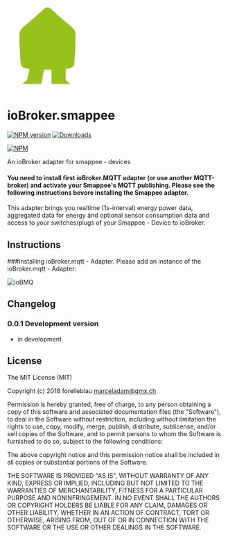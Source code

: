 ![Logo](admin/smappee.png)
# ioBroker.smappee

[![NPM version](http://img.shields.io/npm/v/iobroker.smappee.svg)](https://www.npmjs.com/package/iobroker.smappee)
[![Downloads](https://img.shields.io/npm/dm/iobroker.smappee.svg)](https://www.npmjs.com/package/iobroker.smappee)

[![NPM](https://nodei.co/npm/iobroker.smappee.png?downloads=true)](https://nodei.co/npm/iobroker.smappee/)

An ioBroker adapter for smappee - devices

#### You need to install first ioBroker.MQTT adapter (or use another MQTT-broker) and activate your Smappee's MQTT publishing. Please see the following instructions bevore installing the Smappee adapter.

This adapter brings you realtime (1s-interval) energy  power data, aggregated data for energy and optional sensor consumption data and access to your switches/plugs of your Smappee - Device to ioBroker.

## Instructions
###Installing ioBroker.mqtt - Adapter.
Please add an instance of the ioBroker.mqtt - Adapter:

![ioBMQ](https://github.com/forelleblau/ioBroker.smappee/blob/master/admin/ioBrokerMQTTBroker.PNG)


## Changelog

### 0.0.1 Development version

- in development


## License
The MIT License (MIT)

Copyright (c) 2018 forelleblau marceladam@gmx.ch

Permission is hereby granted, free of charge, to any person obtaining a copy
of this software and associated documentation files (the "Software"), to deal
in the Software without restriction, including without limitation the rights
to use, copy, modify, merge, publish, distribute, sublicense, and/or sell
copies of the Software, and to permit persons to whom the Software is
furnished to do so, subject to the following conditions:

The above copyright notice and this permission notice shall be included in
all copies or substantial portions of the Software.

THE SOFTWARE IS PROVIDED "AS IS", WITHOUT WARRANTY OF ANY KIND, EXPRESS OR
IMPLIED, INCLUDING BUT NOT LIMITED TO THE WARRANTIES OF MERCHANTABILITY,
FITNESS FOR A PARTICULAR PURPOSE AND NONINFRINGEMENT. IN NO EVENT SHALL THE
AUTHORS OR COPYRIGHT HOLDERS BE LIABLE FOR ANY CLAIM, DAMAGES OR OTHER
LIABILITY, WHETHER IN AN ACTION OF CONTRACT, TORT OR OTHERWISE, ARISING FROM,
OUT OF OR IN CONNECTION WITH THE SOFTWARE OR THE USE OR OTHER DEALINGS IN
THE SOFTWARE.
